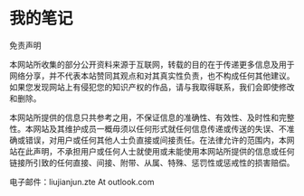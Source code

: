 # 我的笔记

免责声明

本网站所收集的部分公开资料来源于互联网，转载的目的在于传递更多信息及用于
网络分享，并不代表本站赞同其观点和对其真实性负责，也不构成任何其他建议。
如果您发现网站上有侵犯您的知识产权的作品，请与我取得联系，我们会即使修改
和删除。

本网站所提供的信息只共参考之用，不保证信息的准确性、有效性、及时性和完整
性。本网站及其维护成员一概毋须以任何形式就任何信息传递或传送的失误、不准
确或错误，对用户或任何其他人士负直接或间接责任。在法律允许的范围内，本网
站在此声明，不承担用户或任何人士就使用或未能使用本网站所提供的信息或任何
链接所引致的任何直接、间接、附带、从属、特殊、惩罚性或惩戒性的损害赔偿。

电子邮件：liujianjun.zte At outlook.com

